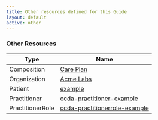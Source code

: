 ```yaml
---
title: Other resources defined for this Guide
layout: default
active: other
---
```


<!-- { :.no_toc } -->

<!-- TOC  the css styling for this is \pages\assets\css\project.css under 'markdown-toc'-->

<!-- * Do not remove this line (it will not be displayed)
{:toc} -->

<!-- end TOC -->

### Other Resources

<table>
<thead>
<tr>
<th>Type</th>
<th>Name</th>
</tr>
</thead>
<tbody>
<tr>
<td>Composition</td>
<td><a href="Composition-CCDA-on-FHIR-Care-Plan-Example.html">Care Plan</a></td>
</tr>
<tr>
<td>Organization</td>
<td><a href="Organization-acme-lab.html">Acme Labs</a></td>
</tr>
<tr>
<td>Patient</td>
<td><a href="Patient-example.html">example</a></td>
</tr>
<tr>
<td>Practitioner</td>
<td><a href="Practitioner-ccda-practitioner-example.html">ccda-practitioner-example</a></td>
</tr>
<tr>
<td>PractitionerRole</td>
<td><a href="PractitionerRole-ccda-practitionerrole-example.html">ccda-practitionerrole-example</a></td>
</tr>
</tbody>
</table>
